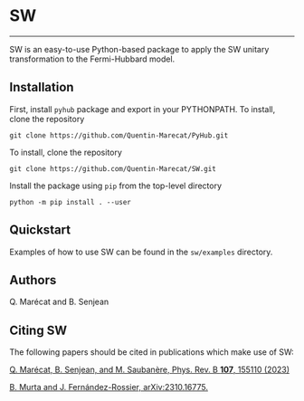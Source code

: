 # SW
----------

SW is an easy-to-use Python-based package to apply the SW unitary transformation to the Fermi-Hubbard model.

Installation
------------

First, install `pyhub` package and export in your PYTHONPATH. To install, clone the repository 

```
git clone https://github.com/Quentin-Marecat/PyHub.git
```

To install, clone the repository

```
git clone https://github.com/Quentin-Marecat/SW.git
```

Install the package using `pip` from the top-level directory

```
python -m pip install . --user
```

Quickstart
----------

Examples of how to use SW can be found in the `sw/examples` directory.

Authors
----------

Q. Marécat and B. Senjean

Citing SW
----------
The following papers should be cited in publications which make use of SW:  

[Q. Marécat, B. Senjean, and M. Saubanère, Phys. Rev. B **107**, 155110 (2023)](https://duckduckgo.com](https://doi.org/10.1103/PhysRevB.107.155110)https://doi.org/10.1103/PhysRevB.107.155110)

[B. Murta and J. Fernández-Rossier, arXiv:2310.16775.](https://duckduckgo.com](https://doi.org/10.48550/arXiv.2310.16775)https://doi.org/10.48550/arXiv.2310.16775)